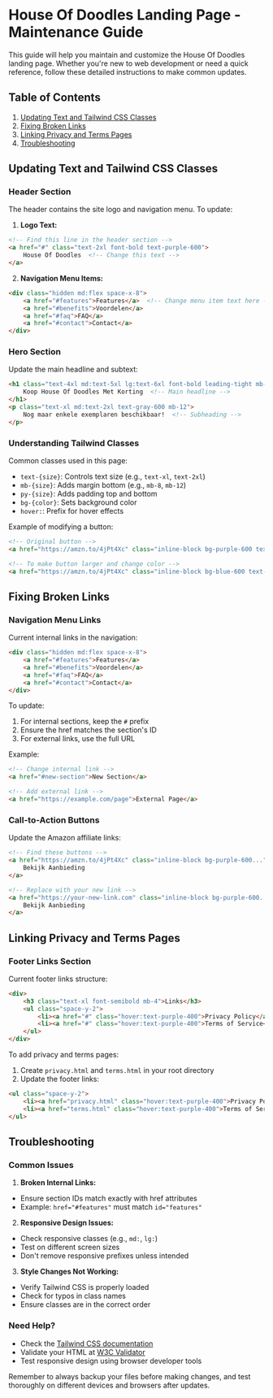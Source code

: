 # House Of Doodles Landing Page - Maintenance Guide

This guide will help you maintain and customize the House Of Doodles landing page. Whether you're new to web development or need a quick reference, follow these detailed instructions to make common updates.

## Table of Contents
1. [Updating Text and Tailwind CSS Classes](#updating-text-and-tailwind-css-classes)
2. [Fixing Broken Links](#fixing-broken-links)
3. [Linking Privacy and Terms Pages](#linking-privacy-and-terms-pages)
4. [Troubleshooting](#troubleshooting)

## Updating Text and Tailwind CSS Classes

### Header Section
The header contains the site logo and navigation menu. To update:

1. **Logo Text:**
```html
<!-- Find this line in the header section -->
<a href="#" class="text-2xl font-bold text-purple-600">
    House Of Doodles  <!-- Change this text -->
</a>
```

2. **Navigation Menu Items:**
```html
<div class="hidden md:flex space-x-8">
    <a href="#features">Features</a>  <!-- Change menu item text here -->
    <a href="#benefits">Voordelen</a>
    <a href="#faq">FAQ</a>
    <a href="#contact">Contact</a>
</div>
```

### Hero Section
Update the main headline and subtext:
```html
<h1 class="text-4xl md:text-5xl lg:text-6xl font-bold leading-tight mb-8">
    Koop House Of Doodles Met Korting  <!-- Main headline -->
</h1>
<p class="text-xl md:text-2xl text-gray-600 mb-12">
    Nog maar enkele exemplaren beschikbaar!  <!-- Subheading -->
</p>
```

### Understanding Tailwind Classes
Common classes used in this page:
- `text-{size}`: Controls text size (e.g., `text-xl`, `text-2xl`)
- `mb-{size}`: Adds margin bottom (e.g., `mb-8`, `mb-12`)
- `py-{size}`: Adds padding top and bottom
- `bg-{color}`: Sets background color
- `hover:`: Prefix for hover effects

Example of modifying a button:
```html
<!-- Original button -->
<a href="https://amzn.to/4jPt4Xc" class="inline-block bg-purple-600 text-white px-8 py-4 rounded-full">

<!-- To make button larger and change color -->
<a href="https://amzn.to/4jPt4Xc" class="inline-block bg-blue-600 text-white px-10 py-5 rounded-full">
```

## Fixing Broken Links

### Navigation Menu Links
Current internal links in the navigation:
```html
<div class="hidden md:flex space-x-8">
    <a href="#features">Features</a>
    <a href="#benefits">Voordelen</a>
    <a href="#faq">FAQ</a>
    <a href="#contact">Contact</a>
</div>
```

To update:
1. For internal sections, keep the `#` prefix
2. Ensure the href matches the section's ID
3. For external links, use the full URL

Example:
```html
<!-- Change internal link -->
<a href="#new-section">New Section</a>

<!-- Add external link -->
<a href="https://example.com/page">External Page</a>
```

### Call-to-Action Buttons
Update the Amazon affiliate links:
```html
<!-- Find these buttons -->
<a href="https://amzn.to/4jPt4Xc" class="inline-block bg-purple-600...">
    Bekijk Aanbieding
</a>

<!-- Replace with your new link -->
<a href="https://your-new-link.com" class="inline-block bg-purple-600...">
    Bekijk Aanbieding
</a>
```

## Linking Privacy and Terms Pages

### Footer Links Section
Current footer links structure:
```html
<div>
    <h3 class="text-xl font-semibold mb-4">Links</h3>
    <ul class="space-y-2">
        <li><a href="#" class="hover:text-purple-400">Privacy Policy</a></li>
        <li><a href="#" class="hover:text-purple-400">Terms of Service</a></li>
    </ul>
</div>
```

To add privacy and terms pages:
1. Create `privacy.html` and `terms.html` in your root directory
2. Update the footer links:
```html
<ul class="space-y-2">
    <li><a href="privacy.html" class="hover:text-purple-400">Privacy Policy</a></li>
    <li><a href="terms.html" class="hover:text-purple-400">Terms of Service</a></li>
</ul>
```

## Troubleshooting

### Common Issues

1. **Broken Internal Links:**
- Ensure section IDs match exactly with href attributes
- Example: `href="#features"` must match `id="features"`

2. **Responsive Design Issues:**
- Check responsive classes (e.g., `md:`, `lg:`)
- Test on different screen sizes
- Don't remove responsive prefixes unless intended

3. **Style Changes Not Working:**
- Verify Tailwind CSS is properly loaded
- Check for typos in class names
- Ensure classes are in the correct order

### Need Help?
- Check the [Tailwind CSS documentation](https://tailwindcss.com/docs)
- Validate your HTML at [W3C Validator](https://validator.w3.org/)
- Test responsive design using browser developer tools

Remember to always backup your files before making changes, and test thoroughly on different devices and browsers after updates.